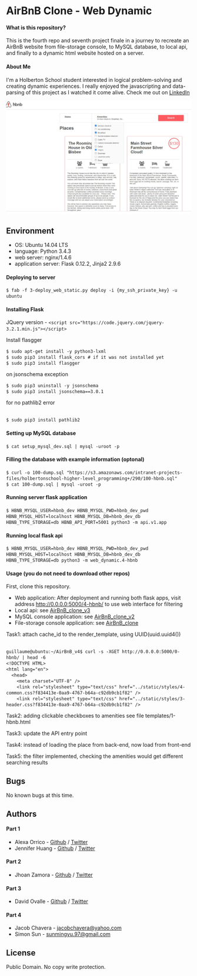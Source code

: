 # AirBnB Clone - Web Dynamic

#### What is this repository?
This is the fourth repo and seventh project finale in a journey to recreate an AirBnB website from file-storage console, to MySQL database, to local api,
and finally to a dynamic html website hosted on a server.

#### About Me
I'm a Holberton School student interested in logical problem-solving and creating dynamic experiences. I really enjoyed the javascripting and data-parsing of this
project as I watched it come alive. Check me out on [LinkedIn](https://www.linkedin.com/in/jacobfchavera/)

![alt text](https://github.com/JakeFC/AirBnB_clone_v4/blob/master/readme_used.jpg?raw=true)

## Environment
* OS: Ubuntu 14.04 LTS
* language: Python 3.4.3
* web server: nginx/1.4.6
* application server: Flask 0.12.2, Jinja2 2.9.6

#### Deploying to server

```
$ fab -f 3-deploy_web_static.py deploy -i {my_ssh_private_key} -u ubuntu
```

#### Installing Flask

JQuery version - `<script src="https://code.jquery.com/jquery-3.2.1.min.js"></script>`

Install flasgger

```
$ sudo apt-get install -y python3-lxml
$ sudo pip3 install flask_cors # if it was not installed yet
$ sudo pip3 install flasgger

```

on jsonschema exception

```
$ sudo pip3 uninstall -y jsonschema 
$ sudo pip3 install jsonschema==3.0.1

```

for no pathlib2 error

```

$ sudo pip3 install pathlib2

```

#### Setting up MySQL database

```
$ cat setup_mysql_dev.sql | mysql -uroot -p
```

#### Filling the database with example information (optonal)

```
$ curl -o 100-dump.sql "https://s3.amazonaws.com/intranet-projects-files/holbertonschool-higher-level_programming+/290/100-hbnb.sql"
$ cat 100-dump.sql | mysql -uroot -p
```

#### Running server flask application

```
$ HBNB_MYSQL_USER=hbnb_dev HBNB_MYSQL_PWD=hbnb_dev_pwd HBNB_MYSQL_HOST=localhost HBNB_MYSQL_DB=hbnb_dev_db HBNB_TYPE_STORAGE=db HBNB_API_PORT=5001 python3 -m api.v1.app
```

#### Running local flask api

```
$ HBNB_MYSQL_USER=hbnb_dev HBNB_MYSQL_PWD=hbnb_dev_pwd HBNB_MYSQL_HOST=localhost HBNB_MYSQL_DB=hbnb_dev_db HBNB_TYPE_STORAGE=db python3 -m web_dynamic.4-hbnb
```

#### Usage (you do not need to download other repos)
First, clone this repository.
* Web application: After deployment and running both flask apps, visit address http://0.0.0.0:5000/4-hbnb/ to use web interface for filtering
* Local api: see [AirBnB_clone_v3](https://github.com/JakeFC/AirBnB_clone_v3)
* MySQL console application: see [AirBnB_clone_v2](https://github.com/JakeFC/AirBnB_clone_v2)
* File-storage console application: see [AirBnB_clone](https://github.com/JakeFC/AirBnB_clone)


Task1: attach cache_id to the render_template, using UUID(uuid.uuid4())

```

guillaume@ubuntu:~/AirBnB_v4$ curl -s -XGET http://0.0.0.0:5000/0-hbnb/ | head -6
<!DOCTYPE HTML>
<html lang="en">
  <head>
    <meta charset="UTF-8" />
    <link rel="stylesheet" type="text/css" href="../static/styles/4-common.css?f834413e-0aa9-4767-b64a-c92db9cb1f82" />
    <link rel="stylesheet" type="text/css" href="../static/styles/3-header.css?f834413e-0aa9-4767-b64a-c92db9cb1f82" />

```

Task2: adding clickable checkboxes to amenities see file templates/1-hbnb.html

Task3: update the API entry point

Task4: instead of loading the place from back-end, now load from front-end

Task5: the filter implemented, checking the amenities would get different searching results

## Bugs
No known bugs at this time.

## Authors
#### Part 1
* Alexa Orrico - [Github](https://github.com/alexaorrico) / [Twitter](https://twitter.com/alexa_orrico)
* Jennifer Huang - [Github](https://github.com/jhuang10123) / [Twitter](https://twitter.com/earthtojhuang)
#### Part 2
* Jhoan Zamora - [Github](https://github.com/jzamora5) / [Twitter](https://twitter.com/JhoanZamora10)
#### Part 3
* David Ovalle - [Github](https://github.com/Nukemenonai) / [Twitter](https://twitter.com/disartDave)
#### Part 4
* Jacob Chavera - jacobchavera@yahoo.com
* Simon Sun - sunmingyu.97@gmail.com
## License
Public Domain. No copy write protection.
